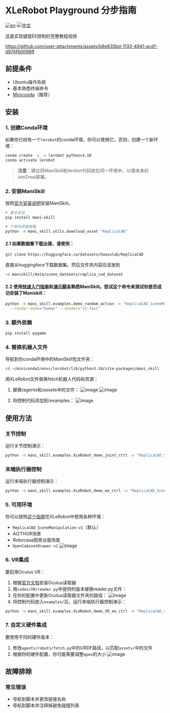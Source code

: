 # XLeRobot Playground 分步指南

[![en](https://img.shields.io/badge/lang-en-red.svg)](sim_guide.md)
[![中文](https://img.shields.io/badge/lang-中文-green.svg)](sim_guide_CN.md)

这是实现键盘EE控制的完整教程视频

https://github.com/user-attachments/assets/b8e630bd-1133-4941-acd1-d974f60098ff


## 前提条件

- Ubuntu操作系统
- 基本熟悉终端命令
- [Miniconda](https://docs.anaconda.com/free/miniconda/index.html)（推荐）

## 安装

### 1. 创建Conda环境

如果你已经有一个`lerobot`的conda环境，你可以使用它。否则，创建一个新环境：

```bash
conda create -y -n lerobot python=3.10
conda activate lerobot
```

> **注意**：建议将ManiSkill和lerobot代码放在同一环境中，以便未来的sim2real部署。

### 2. 安装ManiSkill

按照[官方安装说明](https://maniskill.readthedocs.io/en/latest/user_guide/getting_started/installation.html)安装ManiSkill。

```bash
# 基本安装
pip install mani-skill

# 下载场景数据集
python -m mani_skill.utils.download_asset "ReplicaCAD"
```

#### 2.1 如果数据集下载出错，请使用：

```bash
git clone https://huggingface.co/datasets/haosulab/ReplicaCAD
```
直接从huggingface下载数据集。然后文件夹内容应该放到

```bash
~/.maniskill/data/scene_datasets/replica_cad_dataset
```

#### 2.2 使用[快速入门指南](https://maniskill.readthedocs.io/en/latest/user_guide/getting_started/quickstart.html)和[演示脚本](https://maniskill.readthedocs.io/en/latest/user_guide/getting_started/quickstart.html)熟悉ManiSkill。尝试这个命令来测试你是否成功安装了Maniskill：
```bash
python -m mani_skill.examples.demo_random_action -e "ReplicaCAD_SceneManipulation-v1" \
  --render-mode="human" --shader="rt-fast"
```
### 3. 额外依赖

```bash
pip install pygame
```

### 4. 替换机器人文件

导航到你conda环境中的ManiSkill包文件夹：

```bash
cd ~/miniconda3/envs/lerobot/lib/python3.10/site-packages/mani_skill
```

用XLeRobot文件替换fetch机器人代码和资源：


1. 替换/agents和/assets中的文件：
![image](https://github.com/user-attachments/assets/2675fb26-0302-45ec-a994-d4133ce8c239)
![image](https://github.com/user-attachments/assets/5a85d244-b342-45f5-bfa3-72f1ce11c83a)


2. 将控制代码添加到/examples：
![image](https://github.com/user-attachments/assets/654556ab-473f-44d2-8ff7-107c346882c6)


## 使用方法

### 关节控制

运行关节控制演示：

```bash
python -m mani_skill.examples.XLeRobot_demo_joint_ctrl -e "ReplicaCAD_SceneManipulation-v1"   --render-mode="human" --shader="rt-fast" -c "pd_joint_delta_pos_dual_arm"
```

### 末端执行器控制

运行末端执行器控制演示：

```bash
python -m mani_skill.examples.XLeRobot_demo_ee_ctrl -e "ReplicaCAD_SceneManipulation-v1"   --render-mode="human" --shader="rt-fast" -c "pd_joint_delta_pos_dual_arm"
```

### 5. 可用环境

你可以按照[这个指南](https://maniskill.readthedocs.io/en/latest/user_guide/datasets/scenes.html)在XLeRobot中使用各种环境：

- `ReplicaCAD_SceneManipulation-v1`（默认）
- AI2THOR场景
- Robocasa厨房台面场景
- `OpenCabinetDrawer-v1`
![image](https://github.com/user-attachments/assets/767683be-c090-4fd7-9cfe-05fd2b4559c6)


### 6. VR集成

要启用Oculus VR：

1. 根据[官方文档](https://github.com/rail-berkeley/oculus_reader)安装Oculus读取器
2. 用`codes/VR/reader.py`中提供的版本替换reader.py文件：
3. 在你的配置中更新Oculus读取器文件夹的路径：
![image](https://github.com/user-attachments/assets/f05fae0f-9641-4704-bac7-dea9aa4f0092)
4. 将控制代码放入`examples/`后，运行末端执行器控制演示：

```bash
python -m mani_skill.examples.XLeRobot_demo_VR_ee_ctrl -e "ReplicaCAD_SceneManipulation-v1"   --render-mode="human" --shader="rt-fast" -c "pd_joint_delta_pos_dual_arm"
```

### 7. 自定义硬件集成

要使用不同的硬件版本：

1. 修改`agents/robots/fetch.py`中的URDF路径，以匹配`assets/`中的文件
2. 根据你的硬件配置，你可能需要调整`qpos`的大小
![image](https://github.com/user-attachments/assets/01c5568a-46ac-4d74-95e1-c66994a72d19)

## 故障排除

### 常见错误

- 导航到脚本并更改链接名称
- 导航到脚本并注释掉避免碰撞列表
